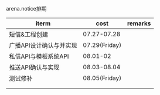 arena.notice排期

| iterm         | cost          | remarks |
| ------------- | ------------- | ------- |
| 短信&工程创建       | 07.27-07.28   |         |
| 广播API设计确认与并实现 | 07.29(Friday) |         |
| 私信API与模板系统API | 08.01-02      |         |
| 推送API确认与实现    | 08.03-08.04   |         |
| 测试修补          | 08.05(Friday) |         |
|               |               |         |
|               |               |         |

